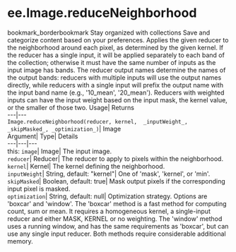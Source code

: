  
#  ee.Image.reduceNeighborhood 
bookmark_borderbookmark Stay organized with collections  Save and categorize content based on your preferences.
Applies the given reducer to the neighborhood around each pixel, as determined by the given kernel. If the reducer has a single input, it will be applied separately to each band of the collection; otherwise it must have the same number of inputs as the input image has bands. 
The reducer output names determine the names of the output bands: reducers with multiple inputs will use the output names directly, while reducers with a single input will prefix the output name with the input band name (e.g., '10_mean', '20_mean').
Reducers with weighted inputs can have the input weight based on the input mask, the kernel value, or the smaller of those two.
Usage| Returns  
---|---  
`Image.reduceNeighborhood(reducer, kernel,  _inputWeight_, _skipMasked_, _optimization_)`| Image  
Argument| Type| Details  
---|---|---  
this: `image`| Image| The input image.  
`reducer`| Reducer| The reducer to apply to pixels within the neighborhood.  
`kernel`| Kernel| The kernel defining the neighborhood.  
`inputWeight`| String, default: "kernel"| One of 'mask', 'kernel', or 'min'.  
`skipMasked`| Boolean, default: true| Mask output pixels if the corresponding input pixel is masked.  
`optimization`| String, default: null| Optimization strategy. Options are 'boxcar' and 'window'. The 'boxcar' method is a fast method for computing count, sum or mean. It requires a homogeneous kernel, a single-input reducer and either MASK, KERNEL or no weighting. The 'window' method uses a running window, and has the same requirements as 'boxcar', but can use any single input reducer. Both methods require considerable additional memory.  
